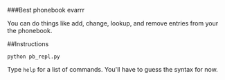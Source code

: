 ###Best phonebook evarrr

You can do things like add, change, lookup, and remove entries from your the phonebook.

##Instructions

`python pb_repl.py`

Type `help` for a list of commands. You'll have to guess the syntax for now.